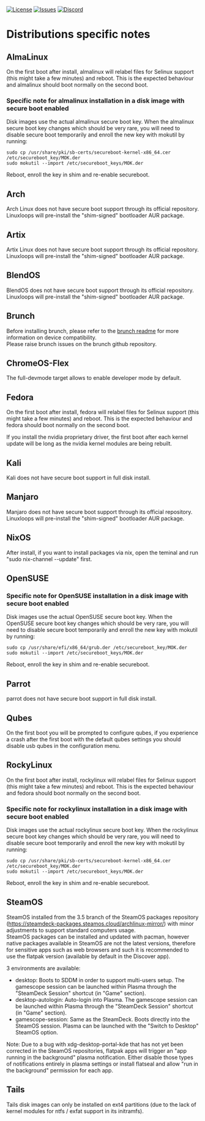 <div id="top"></div>

<!-- Shields/Logos -->
[![License][license-shield]][license-url]
[![Issues][issues-shield]][issues-url]
[![Discord][discord-shield]][discord-url]
  
# Distributions specific notes

## AlmaLinux

On the first boot after install, almalinux will relabel files for Selinux support (this might take a few minutes) and reboot. This is the expected behaviour and almalinux should boot normally on the second boot.  

### Specific note for almalinux installation in a disk image with secure boot enabled

Disk images use the actual almalinux secure boot key. When the almalinux secure boot key changes which should be very rare, you will need to disable secure boot temporarily and enroll the new key with mokutil by running:  
```
sudo cp /usr/share/pki/sb-certs/secureboot-kernel-x86_64.cer /etc/secureboot_key/MOK.der
sudo mokutil --import /etc/secureboot_keys/MOK.der
```
Reboot, enroll the key in shim and re-enable secureboot.  


## Arch

Arch Linux does not have secure boot support through its official repository. Linuxloops will pre-install the "shim-signed" bootloader AUR package.  


## Artix

Artix Linux does not have secure boot support through its official repository. Linuxloops will pre-install the "shim-signed" bootloader AUR package.  


## BlendOS

BlendOS does not have secure boot support through its official repository. Linuxloops will pre-install the "shim-signed" bootloader AUR package.  


## Brunch

Before installing brunch, please refer to the [brunch readme][brunch-readme] for more information on device compatibility.  
Please raise brunch issues on the brunch github repository.  


## ChromeOS-Flex

The full-devmode target allows to enable developer mode by default.  


## Fedora

On the first boot after install, fedora will relabel files for Selinux support (this might take a few minutes) and reboot. This is the expected behaviour and fedora should boot normally on the second boot.  

If you install the nvidia proprietary driver, the first boot after each kernel update will be long as the nvidia kernel modules are being rebuilt.  


## Kali

Kali does not have secure boot support in full disk install.  


## Manjaro

Manjaro does not have secure boot support through its official repository. Linuxloops will pre-install the "shim-signed" bootloader AUR package.  


## NixOS

After install, if you want to install packages via nix, open the teminal and run "sudo nix-channel --update" first.  


## OpenSUSE

### Specific note for OpenSUSE installation in a disk image with secure boot enabled

Disk images use the actual OpenSUSE secure boot key. When the OpenSUSE secure boot key changes which should be very rare, you will need to disable secure boot temporarily and enroll the new key with mokutil by running:  
```
sudo cp /usr/share/efi/x86_64/grub.der /etc/secureboot_key/MOK.der
sudo mokutil --import /etc/secureboot_keys/MOK.der
```
Reboot, enroll the key in shim and re-enable secureboot.  


## Parrot

parrot does not have secure boot support in full disk install.  


## Qubes

On the first boot you will be prompted to configure qubes, if you experience a crash after the first boot with the default qubes settings you should disable usb qubes in the configuration menu.  


## RockyLinux

On the first boot after install, rockylinux will relabel files for Selinux support (this might take a few minutes) and reboot. This is the expected behaviour and fedora should boot normally on the second boot.  

### Specific note for rockylinux installation in a disk image with secure boot enabled

Disk images use the actual rockylinux secure boot key. When the rockylinux secure boot key changes which should be very rare, you will need to disable secure boot temporarily and enroll the new key with mokutil by running:  
```
sudo cp /usr/share/pki/sb-certs/secureboot-kernel-x86_64.cer /etc/secureboot_key/MOK.der
sudo mokutil --import /etc/secureboot_keys/MOK.der
```
Reboot, enroll the key in shim and re-enable secureboot.  


## SteamOS

SteamOS installed from the 3.5 branch of the SteamOS packages repository (https://steamdeck-packages.steamos.cloud/archlinux-mirror/) with minor adjustments to support standard computers usage.  
SteamOS packages can be installed and updated with pacman, however native packages available in SteamOS are not the latest versions, therefore for sensitive apps such as web browsers and such it is recommended to use the flatpak version (available by default in the Discover app).  

3 environments are available:
- desktop: Boots to SDDM in order to support multi-users setup. The gamescope session can be launched within Plasma through the "SteamDeck Session" shortcut (in "Game" section).  
- desktop-autologin: Auto-login into Plasma. The gamescope session can be launched within Plasma through the "SteamDeck Session" shortcut (in "Game" section).  
- gamescope-session: Same as the SteamDeck. Boots directly into the SteamOS session. Plasma can be launched with the "Switch to Desktop" SteamOS option.  

Note: Due to a bug with xdg-desktop-portal-kde that has not yet been corrected in the SteamOS repositories, flatpak apps will trigger an "app running in the background" plasma notification. Either disable those types of notifications entirely in plasma settings or install flatseal and allow "run in the background" permission for each app.  


## Tails

Tails disk images can only be installed on ext4 partitions (due to the lack of kernel modules for ntfs / exfat support in its initramfs).  


<!-- Reference Links -->
<!-- Badges -->
[license-shield]: https://img.shields.io/github/license/sebanc/linuxloops?label=License&logo=Github&style=flat-square
[license-url]: ./LICENSE
[issues-shield]: https://img.shields.io/github/issues/sebanc/linuxloops?label=Issues&logo=Github&style=flat-square
[issues-url]: https://github.com/sebanc/linuxloops/issues
[discord-shield]: https://img.shields.io/badge/Discord-Join-7289da?style=flat-square&logo=discord&logoColor=%23FFFFFF
[discord-url]: https://discord.gg/x2EgK2M

<!-- Internal Links -->
[brunch-readme]: https://github.com/sebanc/brunch/blob/main/README.md

